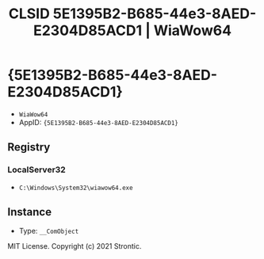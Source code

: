 ﻿---
title: "CLSID 5E1395B2-B685-44e3-8AED-E2304D85ACD1 | WiaWow64"
excerpt: What is COM-Object CLSID 5E1395B2-B685-44e3-8AED-E2304D85ACD1?
---

# {5E1395B2-B685-44e3-8AED-E2304D85ACD1}

* `WiaWow64`
* AppID: `{5E1395B2-B685-44e3-8AED-E2304D85ACD1}`

## Registry


### LocalServer32

* `C:\Windows\System32\wiawow64.exe`

## Instance

* Type: `__ComObject`

MIT License. Copyright (c) 2021 Strontic.


